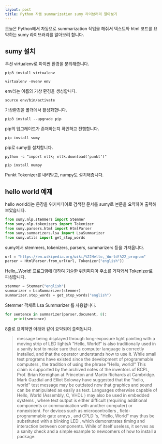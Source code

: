 ```yaml
---
layout: post
title: Python 자동 summarization sumy 라이브러리 알아보기
---
```


오늘은 Python에서 자동으로 summarization 작업을 해줘서 텍스트와 html 코드를 요약하는 sumy 라이브러리를 알아보려 합니다.

## sumy 설치

우선 virtualenv로 파이썬 환경을 분리해줍니다.

```
pip3 install virtualenv
```

```
virtualenv -mvenv env
```

env라는 이름의 가상 환경을 생성합니다.

```
source env/bin/activate
```

가상환경을 폴더에서 활성화합니다.

```
pip3 install --upgrade pip
```

pip의 업그레이드가 존재하는지 확인하고 진행합니다.

```
pip install sumy
```

pip로 sumy를 설치합니다.

```
python -c "import nltk; nltk.download('punkt')"

pip install numpy
```

Punkt Tokenizer를 내려받고, numpy도 설치해줍니다.

## hello world 예제

hello world라는 문장을 위키피디아로 검색한 문서를 sumy로 본문을 요약하여 출력해보았습니다.

```python
from sumy.nlp.stemmers import Stemmer
from sumy.nlp.tokenizers import Tokenizer
from sumy.parsers.html import HtmlParser
from sumy.summarizers.lsa import LsaSummarizer
from sumy.utils import get_stop_words
```

sumy에서 stemmers, tokenizers, parsers, summarizers 등을 가져옵니다.

```python
url = "https://en.wikipedia.org/wiki/%22Hello,_World!%22_program"
parser = HtmlParser.from_url(url, Tokenizer("english"))
```

Hello,_World! 프로그램에 대하여 기술한 위키피디아 주소를 가져와서 Tokenizer로 파싱합니다.

```python
stemmer = Stemmer("english")
summarizer = LsaSummarizer(stemmer)
summarizer.stop_words = get_stop_words("english")
```

Stemmer 객체로 Lsa Summarizer 를 사용합니다.

```python
for sentence in summarizer(parser.document, 8):
    print(sentence)
```

8줄로 요약하면 아래와 같이 요약되어 출력됩니다.

> message being displayed through long-exposure light painting with a moving strip of LED lightsA "Hello, World!"
is also traditionally used in a sanity test to make sure that a computer language is correctly installed, and that the operator understands how to use it.
While small test programs have existed since the development of programmable computers , the tradition of using the phrase "Hello, world!"
This claim is supported by the archived notes of the inventors of BCPL, Prof. Brian Kernighan at Princeton and Martin Richards at Cambridge.
Mark Guzdial and Elliot Soloway have suggested that the "hello, world" test message may be outdated now that graphics and sound can be manipulated as easily as text.
Languages otherwise capable of Hello, World (Assembly, C, VHDL ) may also be used in embedded systems , where text output is either difficult (requiring additional components or communication with another computer) or nonexistent.
For devices such as microcontrollers , field-programmable gate arrays , and CPLD 's, "Hello, World" may thus be substituted with a blinking LED , which demonstrates timing and interaction between components.
While of itself useless, it serves as a sanity check and a simple example to newcomers of how to install a package.
